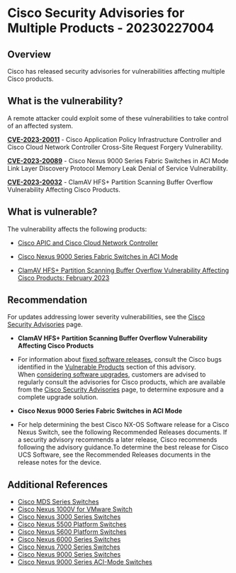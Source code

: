 # Cisco Security Advisories for Multiple Products - 20230227004

## Overview

Cisco has released security advisories for vulnerabilities affecting multiple Cisco products.  

## What is the vulnerability?

A remote attacker could exploit some of these vulnerabilities to take control of an affected system.

[**CVE-2023-20011**](https://cve.mitre.org/cgi-bin/cvename.cgi?name=CVE-2023-20011) - Cisco Application Policy Infrastructure Controller and Cisco Cloud Network Controller Cross-Site Request Forgery Vulnerability.

[**CVE-2023-20089**](https://cve.mitre.org/cgi-bin/cvename.cgi?name=CVE-2023-20089) - Cisco Nexus 9000 Series Fabric Switches in ACI Mode Link Layer Discovery Protocol Memory Leak Denial of Service Vulnerability.

[**CVE-2023-20032**](https://cve.mitre.org/cgi-bin/cvename.cgi?name=CVE-2023-20032) - ClamAV HFS+ Partition Scanning Buffer Overflow Vulnerability Affecting Cisco Products.

## What is vulnerable?

The vulnerability affects the following products:

- [Cisco APIC and Cisco Cloud Network Controller](https://sec.cloudapps.cisco.com/security/center/content/CiscoSecurityAdvisory/cisco-sa-capic-csrfv-DMx6KSwV)

- [Cisco Nexus 9000 Series Fabric Switches in ACI Mode](https://sec.cloudapps.cisco.com/security/center/content/CiscoSecurityAdvisory/cisco-sa-aci-lldp-dos-ySCNZOpX)

- [ClamAV HFS+ Partition Scanning Buffer Overflow Vulnerability Affecting Cisco Products: February 2023](https://sec.cloudapps.cisco.com/security/center/content/CiscoSecurityAdvisory/cisco-sa-clamav-q8DThCy)

## Recommendation

For updates addressing lower severity vulnerabilities, see the [Cisco Security Advisories](https://tools.cisco.com/security/center/publicationListing.x) page.

- **ClamAV HFS+ Partition Scanning Buffer Overflow Vulnerability Affecting Cisco Products**
- For information about [fixed software releases](https://sec.cloudapps.cisco.com/security/center/resources/security_vulnerability_policy.html#fixes), consult the Cisco bugs identified in the [Vulnerable Products](https://sec.cloudapps.cisco.com/security/center/content/CiscoSecurityAdvisory/cisco-sa-clamav-q8DThCy#vp) section of this advisory.
When [considering software upgrades](https://sec.cloudapps.cisco.com/security/center/resources/security_vulnerability_policy.html#fixes), customers are advised to regularly consult the advisories for Cisco products, which are available from the [Cisco Security Advisories](https://www.cisco.com/go/psirt) page, to determine exposure and a complete upgrade solution.

- **Cisco Nexus 9000 Series Fabric Switches in ACI Mode**
- For help determining the best Cisco NX-OS Software release for a Cisco Nexus Switch, see the following Recommended Releases documents. If a security advisory recommends a later release, Cisco recommends following the advisory guidance.To determine the best release for Cisco UCS Software, see the Recommended Releases documents in the release notes for the device.

## Additional References

- [Cisco MDS Series Switches](https://www.cisco.com/c/en/us/td/docs/switches/datacenter/mds9000/sw/b_MDS_NX-OS_Recommended_Releases.html)
- [Cisco Nexus 1000V for VMware Switch](http://www.cisco.com/c/en/us/td/docs/switches/datacenter/nexus1000/sw/recommended_releases/b_Cisco_N1KV_VMware_MinRecommendedReleases.html)
- [Cisco Nexus 3000 Series Switches](http://www.cisco.com/c/en/us/td/docs/switches/datacenter/nexus3000/sw/recommended_release/b_Minimum_and_Recommended_Cisco_NX-OS_Releases_for_Cisco_Nexus_3000_Series_Switches.html)
- [Cisco Nexus 5500 Platform Switches](http://www.cisco.com/c/en/us/td/docs/switches/datacenter/nexus5500/sw/release/recommended_releases/n5500_recommended_nx-os_releases.html)
- [Cisco Nexus 5600 Platform Switches](https://www.cisco.com/c/en/us/td/docs/switches/datacenter/nexus5600/sw/release/recommended_releases/n5600_recommended_nx-os_releases.html)
- [Cisco Nexus 6000 Series Switches](http://www.cisco.com/c/en/us/td/docs/switches/datacenter/nexus6000/sw/release/recommended_releases/recommended_nx-os_releases.html)
- [Cisco Nexus 7000 Series Switches](http://www.cisco.com/c/en/us/td/docs/switches/datacenter/sw/nx-os/recommended_releases/recommended_nx-os_releases.html)
- [Cisco Nexus 9000 Series Switches](http://www.cisco.com/c/en/us/td/docs/switches/datacenter/nexus9000/sw/recommended_release/b_Minimum_and_Recommended_Cisco_NX-OS_Releases_for_Cisco_Nexus_9000_Series_Switches.html)
- [Cisco Nexus 9000 Series ACI-Mode Switches](https://www.cisco.com/c/en/us/td/docs/switches/datacenter/aci/apic/sw/recommended-release/b_Recommended_Cisco_ACI_Releases.html)
